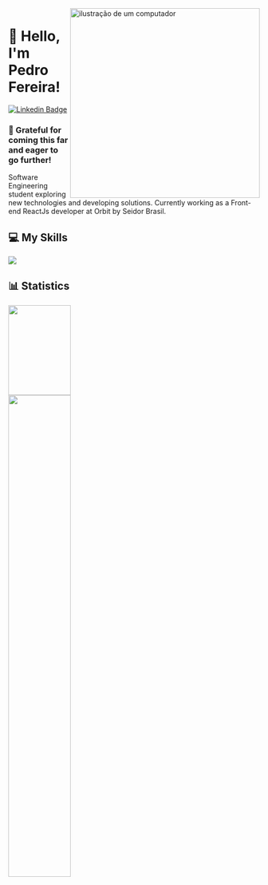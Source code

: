 <img src="https://raw.githubusercontent.com/MicaelliMedeiros/micaellimedeiros/master/image/computer-illustration.png" alt="ilustração de um computador" min-width="380px" max-width="380px" width="380px" align="right">

# 🖖 Hello, <strong>I'm Pedro Fereira!</strong>

[![Linkedin Badge](https://img.shields.io/badge/-Pedro%20Ferreira-3333cc?style=flat-square&logo=Linkedin&logoColor=white&link=https://www.linkedin.com/in/pedro-fer/)](https://www.linkedin.com/in/pedro-fer/)
### 🚀 Grateful for coming this far and eager to go further! 

Software Engineering student exploring new technologies and developing solutions. Currently working as a Front-end ReactJs developer at Orbit by Seidor Brasil.
 
## 💻 My Skills

  <a href="https://skillicons.dev">
    <img src="https://skillicons.dev/icons?i=html,css,c,js,ts,nodejs,react,styledcomponents,sass,tailwind,bootstrap,git,yarn,replit,vscode" />
  </a>

## 📊 Statistics

<div width="100%">
    <img height="180" src="https://github-readme-stats.vercel.app/api/top-langs/?username=pedrodif&layout=compact&langs_count=10&theme=dark" width="49.75%"/>
    <img src="http://github-readme-streak-stats.herokuapp.com?user=pedrodif&theme=dark&hide_border=true&background=000000&fire=7E3ACE&ring=7E3ACE&currStreakLabel=FFFFFF)](https://git.io/streak-stats" width="49.75%"/>
</div>

